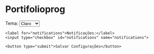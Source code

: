 # Portifolioprog
<form id="configForm">
    <label for="theme">Tema:</label>
    <select id="theme" name="theme">
        <option value="light">Claro</option>
        <option value="dark">Escuro</option>
    </select>
    
    <label for="notifications">Notificações:</label>
    <input type="checkbox" id="notifications" name="notifications">
    
    <button type="submit">Salvar Configurações</button>
</form>
